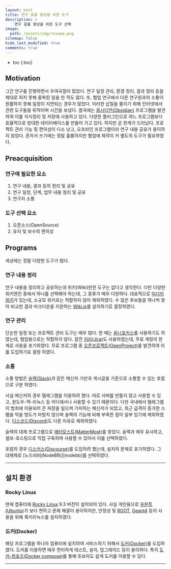 ```yaml
---
layout: post
title: 연구 효율 향상을 위한 도구
description: >
    연구 효율 향상을 위한 도구 선택 
image:
  path: /assets/img/resume.png
sitemap: false
hide_last_modified: true
comments: true
---
```

* toc
{:toc}

## Motivation

 그간 연구를 진행하면서 우여곡절이 많았다. 연구 일정 관리, 환경 정리, 결과 정리 등을 제대로 하지 못해 중복된 일을 한 적도 많다. 또, 협업 연구에서 다른 연구원과의 소통이 원활하지 못해 일정이 지연되는 경우가 많았다. 이러한 삽질을 줄이기 위해 인터넷에서 관련 도구들을 뒤적이며 시간을 보냈다. 결국에는 [옵시디언(Obsidian)][obsidian] 프로그램을 발견하여 이를 지식정리 및 저장에 사용하고 있다. 다양한 플러그인으로 여느 프로그램보다 효율적으로 방대한 데이터베이스를 만들어 가고 있다. 하지만 곧 한계가 드러났다. 프로젝트 관리 기능 및 편의성이 다소 낮고, 오프라인 프로그램이라 연구 내용 공유가 용이하지 않았다. 혼자서 쓰기에는 정말 훌륭하지만 협업에 제약이 커 별도의 도구가 필요하였다.  

[obsidian]: https://obsidian.md/

## Preacquisition

### 연구에 필요한 요소

1. 연구 내용, 결과 등의 정리 및 공유
2. 연구 일정, 단계, 업무 내용 정리 및 공유
3. 연구자 소통

### 도구 선택 요소

1. 오픈소스(OpenSource)
2. 유지 및 보수의 편의성

## Programs

 세상에는 정말 다양한 도구가 많다. 

### 연구 내용 정리

 연구 내용을 정리하고 공유하는데 위키(Wiki)만한 도구는 없다고 생각한다. 다만 다양한 위키엔진 중에서 하나를 선택해야 하는데, 그 종류가 매우 다양하다. 대표적으로 [미디어위키][mediawiki]가 있는데, 소규모 위키로는 적합하지 않아 제외하였다. 수 많은 후보들을 하나씩 찾아 비교한 결과 마크다운을 지원하는 [Wiki.js][wikijs]를 설치하기로 결정하였다.

[mediawiki]: https://www.mediawiki.org/wiki/MediaWiki/ko
[wikijs]: https://js.wiki

### 연구 관리

 단순한 일정 또는 프로젝트 관리 도구는 매우 많다. 한 때는 [옴니포커스][omnifocus]를 사용하기도 하였는데, 협업용으로는 적합하지 않다. 잠깐 [지라(Jira)][jira]도 사용하였는데, 무료 계정의 한계로 사용을 포기하였다. 무료 프로그램 중 [오픈프로젝트(OpenProject)][openproject]를 발견하여 이를 도입하기로 결정 하였다.

[omnifocus]: https://www.omnigroup.com/omnifocus
[jira]: https://www.atlassian.com/software/jira
[openproject]: https://www.openproject.org/

### 소통

 소통 방법은 [슬랙(Slack)][slack]과 같은 메신저 기반과 게시글을 기준으로 소통할 수 있는 포럼으로 구분 하였다.

 사실 메신저의 경우 텔레그램을 이용하려 했다. 따로 서버를 만들지 않고 사용할 수 있고, 윈도우-맥-리눅스 등 어디에서나 사용할 수 있기 때문이다. 다만 국내에서 텔레그램이 범죄에 이용되어 큰 파장을 일으켜 기피하는 메신저가 되었고, 최근 급격히 증가한 스팸을 막을 방도가 마땅치 않으며 슬랙의 기능에 비해 부족한 점이 일부 있기에 제외하였다. [디스코드(Discord)][discord]도 다른 이유로 제외하였다.

 슬랙의 대체 프로그램으로 [매터모스트(MatterMost)][mattermost]를 찾았다. 슬랙과 매우 유사하고, 셀프-호스팅으로 직접 구축하여 사용할 수 있어서 이를 선택하였다.

 포럼의 경우 [디스커스(Discourse)][discourse]를 도입하려 했는데, 설치의 문제로 포기하였다. 그 대체제로 [노드비비(NodeBB)][nodebb]를 선택하였다.

[slack]: https://slack.com
[discord]: https://discord.com
[mattermost]: https://mattermost.com
[discourse]: https://www.discourse.org
[nodbb]: https://nodebb.org

---

## 설치 환경

### Rocky Linux

 현재 컴퓨터에 [Rocky Linux][rockylinux] 9.3 버전이 설치되어 있다. 사실 개인용으로 [우분투(Ubuntu)][ubuntu]가 보다 편하고 문제 해결이 용이하지만, 안정성 및 [ROOT][root], [Geant4][geant4] 등의 사용을 위해 록키리눅스를 설치하였다.

[rockylinux]: https://rockylinux.org
[ubuntu]: https://ubuntu.com
[root]: https://cern.root.ch
[geant4]: https://geant4.web.cern.ch

### 도커(Docker)

 해당 프로그램을 하나의 컴퓨터에 설치하여 서비스하기 위해서 [도커(Docker)][docker]를 도입하였다. 도커를 이용하면 매우 편리하게 테스트, 설치, 업그레이드 등이 용이하다. 특히 [도커-컴포즈(Docker compose)][docker-compose]를 통해 초보자도 쉽게 도커를 이용할 수 있다.
 
[docker]: https://www.docker.com
[docker-compose]: https://docs.docker.com/compose

---

